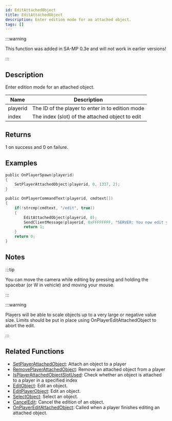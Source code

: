 ```yaml
---
id: EditAttachedObject
title: EditAttachedObject
description: Enter edition mode for an attached object.
tags: []
---
```


:::warning

This function was added in SA-MP 0.3e and will not work in earlier versions!

:::

## Description

Enter edition mode for an attached object.

| Name     | Description                                      |
| -------- | ------------------------------------------------ |
| playerid | The ID of the player to enter in to edition mode |
| index    | The index (slot) of the attached object to edit  |

## Returns

1 on success and 0 on failure.

## Examples

```c
public OnPlayerSpawn(playerid)
{
    SetPlayerAttachedObject(playerid, 0, 1337, 2);
}

public OnPlayerCommandText(playerid, cmdtext[])
{
    if(!strcmp(cmdtext, "/edit", true))
    {
        EditAttachedObject(playerid, 0);
        SendClientMessage(playerid, 0xFFFFFFFF, "SERVER: You now edit your attached object on index slot 0!");
        return 1;
    }
    return 0;
}
```

## Notes

:::tip

You can move the camera while editing by pressing and holding the spacebar (or W in vehicle) and moving your mouse.

:::

:::warning

Players will be able to scale objects up to a very large or negative value size. Limits should be put in place using OnPlayerEditAttachedObject to abort the edit.

:::

## Related Functions

- [SetPlayerAttachedObject](../functions/SetPlayerAttachedObject): Attach an object to a player
- [RemovePlayerAttachedObject](../functions/RemovePlayerAttachedObject): Remove an attached object from a player
- [IsPlayerAttachedObjectSlotUsed](../functions/IsPlayerAttachedObjectSlotUsed): Check whether an object is attached to a player in a specified index
- [EditObject](../functions/EditObject): Edit an object.
- [EditPlayerObject](../functions/EditPlayerObject): Edit an object.
- [SelectObject](../functions/SelectObject): Select an object.
- [CancelEdit](../functions/CancelEdit): Cancel the edition of an object.
- [OnPlayerEditAttachedObject](../callbacks/OnPlayerEditAttachedObject): Called when a player finishes editing an attached object.
